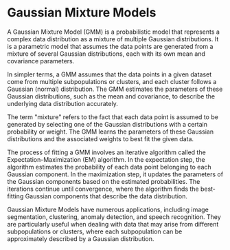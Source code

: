 # Gaussian Mixture Models

A Gaussian Mixture Model (GMM) is a probabilistic model that represents a complex data distribution as a mixture of multiple Gaussian distributions. It is a parametric model that assumes the data points are generated from a mixture of several Gaussian distributions, each with its own mean and covariance parameters.

In simpler terms, a GMM assumes that the data points in a given dataset come from multiple subpopulations or clusters, and each cluster follows a Gaussian (normal) distribution. The GMM estimates the parameters of these Gaussian distributions, such as the mean and covariance, to describe the underlying data distribution accurately.

The term "mixture" refers to the fact that each data point is assumed to be generated by selecting one of the Gaussian distributions with a certain probability or weight. The GMM learns the parameters of these Gaussian distributions and the associated weights to best fit the given data.

The process of fitting a GMM involves an iterative algorithm called the Expectation-Maximization (EM) algorithm. In the expectation step, the algorithm estimates the probability of each data point belonging to each Gaussian component. In the maximization step, it updates the parameters of the Gaussian components based on the estimated probabilities. The iterations continue until convergence, where the algorithm finds the best-fitting Gaussian components that describe the data distribution.

Gaussian Mixture Models have numerous applications, including image segmentation, clustering, anomaly detection, and speech recognition. They are particularly useful when dealing with data that may arise from different subpopulations or clusters, where each subpopulation can be approximately described by a Gaussian distribution.